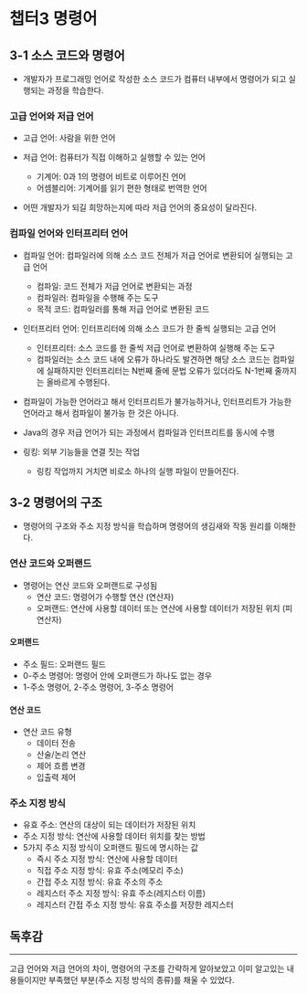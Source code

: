 # 챕터3 명령어

## 3-1 소스 코드와 명령어
- 개발자가 프로그래밍 언어로 작성한 소스 코드가 컴퓨터 내부에서 명령어가 되고 실행되는 과정을 학습한다.

### 고급 언어와 저급 언어
- 고급 언어: 사람을 위한 언어
- 저급 언어: 컴퓨터가 직접 이해하고 실행할 수 있는 언어
  - 기계어: 0과 1의 명령어 비트로 이루어진 언어
  - 어셈블리어: 기계어를 읽기 편한 형태로 번역한 언어

- 어떤 개발자가 되길 희망하는지에 따라 저급 언어의 중요성이 달라진다.

### 컴파일 언어와 인터프리터 언어
- 컴파일 언어: 컴파일러에 의해 소스 코드 전체가 저급 언어로 변환되어 실행되는 고급 언어
  - 컴파일: 코드 전체가 저급 언어로 변환되는 과정
  - 컴파일러: 컴파일을 수행해 주는 도구
  - 목적 코드: 컴파일러를 통해 저급 언어로 변환된 코드

- 인터프리터 언어: 인터프리터에 의해 소스 코드가 한 줄씩 실행되는 고급 언어
  - 인터프리터: 소스 코드를 한 줄씩 저급 언어로 변환하여 실행해 주는 도구
  - 컴파일러는 소스 코드 내에 오류가 하나라도 발견하면 해당 소스 코드는 컴파일에 실패하지만 인터프리터는 N번째 줄에 문법 오류가 있더라도
N-1번째 줄까지는 올바르게 수행된다.

- 컴파일이 가능한 언어라고 해서 인터프리트가 불가능하거나, 인터프리트가 가능한 언어라고 해서 컴파일이 불가능 한 것은 아니다.
- Java의 경우 저급 언어가 되는 과정에서 컴파일과 인터프리트를 동시에 수행

- 링킹: 외부 기능들을 연결 짓는 작업
  - 링킹 작업까지 거치면 비로소 하나의 실행 파일이 만들어진다.

## 3-2 명령어의 구조
- 명령어의 구조와 주소 지정 방식을 학습하며 명령어의 생김새와 작동 원리를 이해한다.

### 연산 코드와 오퍼랜드
- 명령어는 연산 코드와 오퍼랜드로 구성됨
  - 연산 코드: 명령어가 수행할 연산 (연산자)
  - 오퍼랜드: 연산에 사용할 데이터 또는 연산에 사용할 데이터가 저장된 위치 (피연산자)

#### 오퍼랜드
- 주소 필드: 오퍼랜드 필드
- 0-주소 명령어: 명령어 안에 오퍼랜드가 하나도 없는 경우
- 1-주소 명령어, 2-주소 명령어, 3-주소 명령어

#### 연산 코드
- 연산 코드 유형
  - 데이터 전송
  - 산술/논리 연산
  - 제어 흐름 변경
  - 입출력 제어

### 주소 지정 방식
- 유효 주소: 연산의 대상이 되는 데이터가 저장된 위치
- 주소 지정 방식: 연산에 사용할 데이터 위치를 찾는 방법
- 5가지 주소 지정 방식이 오퍼랜드 필드에 명시하는 값
  - 즉시 주소 지정 방식: 연산에 사용할 데이터
  - 직접 주소 지정 방식: 유효 주소(메모리 주소)
  - 간접 주소 지정 방식: 유효 주소의 주소
  - 레지스터 주소 지정 방식: 유효 주소(레지스터 이름)
  - 레지스터 간접 주소 지정 방식: 유효 주소를 저장한 레지스터

## 독후감

---
고급 언어와 저급 언어의 차이, 명령어의 구조를 간략하게 알아보았고 이미 알고있는 내용들이지만 
부족했던 부분(주소 지정 방식의 종류)를 채울 수 있었다.